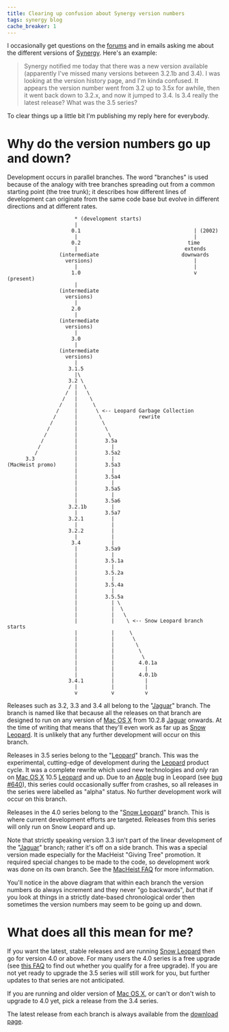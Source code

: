 ```yaml
---
title: Clearing up confusion about Synergy version numbers
tags: synergy blog
cache_breaker: 1
---
```


I occasionally get questions on the [forums](/forums) and in emails asking me about the different versions of [Synergy](/wiki/Synergy). Here's an example:

> Synergy notified me today that there was a new version available (apparently I've missed many versions between 3.2.1b and 3.4). I was looking at the version history page, and I'm kinda confused. It appears the version number went from 3.2 up to 3.5x for awhile, then it went back down to 3.2.x, and now it jumped to 3.4. Is 3.4 really the latest release? What was the 3.5 series?

To clear things up a little bit I'm publishing my reply here for everybody.

# Why do the version numbers go up and down?

Development occurs in parallel branches. The word "branches" is used because of the analogy with tree branches spreading out from a common starting point (the tree trunk); it describes how different lines of development can originate from the same code base but evolve in different directions and at different rates.

                          * (development starts)
                          |
                         0.1                                     | (2002)
                          |                                      |
                         0.2                                   time
                          |                                   extends
                     (intermediate                           downwards
                       versions)                                 |
                          |                                      |
                         1.0                                     v (present)
                          |
                     (intermediate
                       versions)
                          |
                         2.0
                          |
                     (intermediate
                       versions)
                          |
                         3.0
                          |
                     (intermediate
                       versions)
                          |
                        3.1.5
                          |\
                        3.2 \
                        / |  \
                       /  |   \
                      /   |    \
                     /    |     \
                    /     |      \ <-- Leopard Garbage Collection
                   /      |       \            rewrite
                  /       |        \
                 /        |         \
                /         |          \
               /          |         3.5a
              /           |           |
             /            |         3.5a2
          3.3             |           |
    (MacHeist promo)      |         3.5a3
                          |           |
                          |         3.5a4
                          |           |
                          |         3.5a5
                          |           |
                          |         3.5a6
                        3.2.1b        |
                          |         3.5a7
                        3.2.1         |
                          |           |
                        3.2.2         |
                          |           |
                         3.4          |
                          |         3.5a9
                          |           |
                          |         3.5.1a
                          |           |
                          |         3.5.2a
                          |           |
                          |         3.5.4a
                          |           |
                          |         3.5.5a
                          |           | \
                          |           |  \
                          |           |   \
                          |           |    \ <-- Snow Leopard branch starts
                          |           |     \
                          |           |      \
                          |           |       \
                          |           |        \
                          |           |         \
                          |           |        4.0.1a
                          |           |          |
                          |           |        4.0.1b
                        3.4.1         |          |
                          |           |          |
                          v           v          v

Releases such as 3.2, 3.3 and 3.4 all belong to the "[Jaguar](/wiki/Jaguar)" branch. The branch is named like that because all the releases on that branch are designed to run on any version of [Mac OS X](/wiki/Mac_OS_X) from 10.2.8 [Jaguar](/wiki/Jaguar) onwards. At the time of writing that means that they'll even work as far up as [Snow Leopard](/wiki/Snow_Leopard). It is unlikely that any further development will occur on this branch.

Releases in 3.5 series belong to the "[Leopard](/wiki/Leopard)" branch. This was the experimental, cutting-edge of development during the [Leopard](/wiki/Leopard) product cycle. It was a complete rewrite which used new technologies and *only* ran on [Mac OS X](/wiki/Mac_OS_X) 10.5 [Leopard](/wiki/Leopard) and up. Due to an [Apple](/wiki/Apple) bug in Leopard (see [bug \#640](/issues/640)), this series could occasionally suffer from crashes, so all releases in the series were labelled as "alpha" status. No further development work will occur on this branch.

Releases in the 4.0 series belong to the "[Snow Leopard](/wiki/Snow_Leopard)" branch. This is where current development efforts are targeted. Releases from this series will only run on Snow Leopard and up.

Note that strictly speaking version 3.3 isn't part of the linear development of the "[Jaguar](/wiki/Jaguar)" branch; rather it's off on a side branch. This was a special version made especially for the MacHeist "Giving Tree" promotion. It required special changes to be made to the code, so development work was done on its own branch. See the [MacHeist FAQ](/blog/frequently-asked-questions-about-synergy-and-macheist) for more information.

You'll notice in the above diagram that within each branch the version numbers do always increment and they never "go backwards", *but* that if you look at things in a strictly date-based chronological order then sometimes the version numbers may seem to be going up and down.

# What does all this mean for me?

If you want the latest, stable releases and are running [Snow Leopard](/wiki/Snow_Leopard) then go for version 4.0 or above. For many users the 4.0 series is a free upgrade (see [this FAQ](/blog/synergy-4.0-upgrades) to find out whether you qualify for a free upgrade). If you are not yet ready to upgrade the 3.5 series will still work for you, but further updates to that series are not anticipated.

If you are running and older version of [Mac OS X](/wiki/Mac_OS_X), or can't or don't wish to upgrade to 4.0 yet, pick a release from the 3.4 series.

The latest release from each branch is always available from the [download page](/products/synergy/download).
